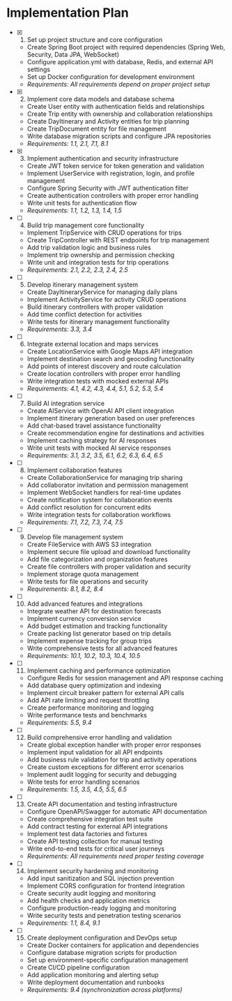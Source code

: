 # Implementation Plan

- [x] 1. Set up project structure and core configuration






  - Create Spring Boot project with required dependencies (Spring Web, Security, Data JPA, WebSocket)
  - Configure application.yml with database, Redis, and external API settings
  - Set up Docker configuration for development environment
  - _Requirements: All requirements depend on proper project setup_

- [x] 2. Implement core data models and database schema






  - Create User entity with authentication fields and relationships
  - Create Trip entity with ownership and collaboration relationships
  - Create DayItinerary and Activity entities for trip planning
  - Create TripDocument entity for file management
  - Write database migration scripts and configure JPA repositories
  - _Requirements: 1.1, 2.1, 7.1, 8.1_

- [x] 3. Implement authentication and security infrastructure






  - Create JWT token service for token generation and validation
  - Implement UserService with registration, login, and profile management
  - Configure Spring Security with JWT authentication filter
  - Create authentication controllers with proper error handling
  - Write unit tests for authentication flow
  - _Requirements: 1.1, 1.2, 1.3, 1.4, 1.5_

- [ ] 4. Build trip management core functionality
  - Implement TripService with CRUD operations for trips
  - Create TripController with REST endpoints for trip management
  - Add trip validation logic and business rules
  - Implement trip ownership and permission checking
  - Write unit and integration tests for trip operations
  - _Requirements: 2.1, 2.2, 2.3, 2.4, 2.5_

- [ ] 5. Develop itinerary management system
  - Create DayItineraryService for managing daily plans
  - Implement ActivityService for activity CRUD operations
  - Build itinerary controllers with proper validation
  - Add time conflict detection for activities
  - Write tests for itinerary management functionality
  - _Requirements: 3.3, 3.4_

- [ ] 6. Integrate external location and maps services
  - Create LocationService with Google Maps API integration
  - Implement destination search and geocoding functionality
  - Add points of interest discovery and route calculation
  - Create location controllers with proper error handling
  - Write integration tests with mocked external APIs
  - _Requirements: 4.1, 4.2, 4.3, 4.4, 5.1, 5.2, 5.3, 5.4_

- [ ] 7. Build AI integration service
  - Create AIService with OpenAI API client integration
  - Implement itinerary generation based on user preferences
  - Add chat-based travel assistance functionality
  - Create recommendation engine for destinations and activities
  - Implement caching strategy for AI responses
  - Write unit tests with mocked AI service responses
  - _Requirements: 3.1, 3.2, 3.5, 6.1, 6.2, 6.3, 6.4, 6.5_

- [ ] 8. Implement collaboration features
  - Create CollaborationService for managing trip sharing
  - Add collaborator invitation and permission management
  - Implement WebSocket handlers for real-time updates
  - Create notification system for collaboration events
  - Add conflict resolution for concurrent edits
  - Write integration tests for collaboration workflows
  - _Requirements: 7.1, 7.2, 7.3, 7.4, 7.5_

- [ ] 9. Develop file management system
  - Create FileService with AWS S3 integration
  - Implement secure file upload and download functionality
  - Add file categorization and organization features
  - Create file controllers with proper validation and security
  - Implement storage quota management
  - Write tests for file operations and security
  - _Requirements: 8.1, 8.2, 8.4_

- [ ] 10. Add advanced features and integrations
  - Integrate weather API for destination forecasts
  - Implement currency conversion service
  - Add budget estimation and tracking functionality
  - Create packing list generator based on trip details
  - Implement expense tracking for group trips
  - Write comprehensive tests for all advanced features
  - _Requirements: 10.1, 10.2, 10.3, 10.4, 10.5_

- [ ] 11. Implement caching and performance optimization
  - Configure Redis for session management and API response caching
  - Add database query optimization and indexing
  - Implement circuit breaker pattern for external API calls
  - Add API rate limiting and request throttling
  - Create performance monitoring and logging
  - Write performance tests and benchmarks
  - _Requirements: 5.5, 9.4_

- [ ] 12. Build comprehensive error handling and validation
  - Create global exception handler with proper error responses
  - Implement input validation for all API endpoints
  - Add business rule validation for trip and activity operations
  - Create custom exceptions for different error scenarios
  - Implement audit logging for security and debugging
  - Write tests for error handling scenarios
  - _Requirements: 1.5, 3.5, 4.5, 5.5, 6.5_

- [ ] 13. Create API documentation and testing infrastructure
  - Configure OpenAPI/Swagger for automatic API documentation
  - Create comprehensive integration test suite
  - Add contract testing for external API integrations
  - Implement test data factories and fixtures
  - Create API testing collection for manual testing
  - Write end-to-end tests for critical user journeys
  - _Requirements: All requirements need proper testing coverage_

- [ ] 14. Implement security hardening and monitoring
  - Add input sanitization and SQL injection prevention
  - Implement CORS configuration for frontend integration
  - Create security audit logging and monitoring
  - Add health checks and application metrics
  - Configure production-ready logging and monitoring
  - Write security tests and penetration testing scenarios
  - _Requirements: 1.1, 8.4, 9.1_

- [ ] 15. Create deployment configuration and DevOps setup
  - Create Docker containers for application and dependencies
  - Configure database migration scripts for production
  - Set up environment-specific configuration management
  - Create CI/CD pipeline configuration
  - Add application monitoring and alerting setup
  - Write deployment documentation and runbooks
  - _Requirements: 9.4 (synchronization across platforms)_